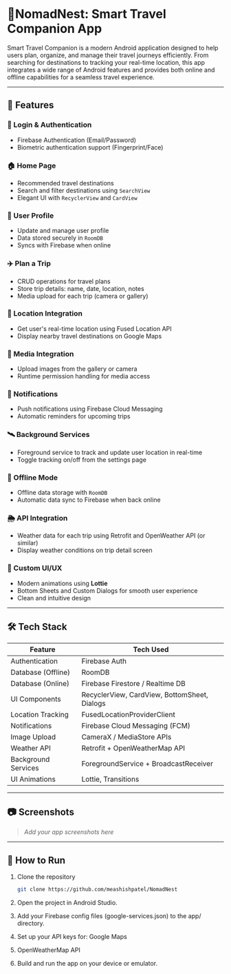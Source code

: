 # 📱NomadNest:  Smart Travel Companion App

Smart Travel Companion is a modern Android application designed to help users plan, organize, and manage their travel journeys efficiently. From searching for destinations to tracking your real-time location, this app integrates a wide range of Android features and provides both online and offline capabilities for a seamless travel experience.

---

## 🚀 Features

### 🔐 Login & Authentication
- Firebase Authentication (Email/Password)
- Biometric authentication support (Fingerprint/Face)

### 🏠 Home Page
- Recommended travel destinations
- Search and filter destinations using `SearchView`
- Elegant UI with `RecyclerView` and `CardView`

### 👤 User Profile
- Update and manage user profile
- Data stored securely in `RoomDB`
- Syncs with Firebase when online

### ✈️ Plan a Trip
- CRUD operations for travel plans
- Store trip details: name, date, location, notes
- Media upload for each trip (camera or gallery)

### 📍 Location Integration
- Get user\'s real-time location using Fused Location API
- Display nearby travel destinations on Google Maps

### 📸 Media Integration
- Upload images from the gallery or camera
- Runtime permission handling for media access

### 🔔 Notifications
- Push notifications using Firebase Cloud Messaging
- Automatic reminders for upcoming trips

### 🛰️ Background Services
- Foreground service to track and update user location in real-time
- Toggle tracking on/off from the settings page

### 📶 Offline Mode
- Offline data storage with `RoomDB`
- Automatic data sync to Firebase when back online

### 🌦️ API Integration
- Weather data for each trip using Retrofit and OpenWeather API (or similar)
- Display weather conditions on trip detail screen

### 🎨 Custom UI/UX
- Modern animations using **Lottie**
- Bottom Sheets and Custom Dialogs for smooth user experience
- Clean and intuitive design

---

## 🛠️ Tech Stack

| Feature              | Tech Used                          |
|----------------------|------------------------------------|
| Authentication       | Firebase Auth                      |
| Database (Offline)   | RoomDB                              |
| Database (Online)    | Firebase Firestore / Realtime DB   |
| UI Components        | RecyclerView, CardView, BottomSheet, Dialogs |
| Location Tracking    | FusedLocationProviderClient        |
| Notifications        | Firebase Cloud Messaging (FCM)     |
| Image Upload         | CameraX / MediaStore APIs          |
| Weather API          | Retrofit + OpenWeatherMap API      |
| Background Services  | ForegroundService + BroadcastReceiver |
| UI Animations        | Lottie, Transitions                 |

---

## 📷 Screenshots

> *Add your app screenshots here*

---

## 🧪 How to Run

1. Clone the repository
   ```bash
   git clone https://github.com/meashishpatel/NomadNest

2. Open the project in Android Studio.

3. Add your Firebase config files (google-services.json) to the app/ directory.

4. Set up your API keys for: Google Maps

5. OpenWeatherMap API

6. Build and run the app on your device or emulator.


